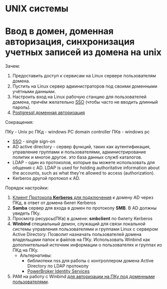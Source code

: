 # UNIX системы

# Ввод в домен, доменная авторизация, синхронизация учетных записей из домена на unix

Зачем:

1. Предоставить доступ к сервисам на Linux сервере пользователям домена.
2. Пустить на Linux сервер администраторов под своими доменными учётными данными.
3. Настроить вход на Linux рабочую станцию для пользователей домена, причём желательно [SSO](../../arch/pattern/system.design/sso.md) (чтобы часто не вводить длинный пароль).
4. [Postgresql доменная авторизация](https://blog.ololo.cc/kerberos) 

Сокращения:

ПКу - Unix pc
ПКд - windows PC domain controller
ПКв - windows pc

- [SSO](../../arch/pattern/system.design/sso.md) - single sign-on
- AD active directory - сервер функций, таких как аутентификация, управление группами и пользователями, администрирование политик и многое другое. это база данных служб каталогов.
- LDAP - один из протоколов, которые вы можете использовать для общения с AD. LDAP is used for holding authoritative information about the accounts, such as what they're allowed to access (authorization).
- Kerberos другой протокол к AD. 

Порядок настройки:

1. [Клиент Протокола **Kerberos** для подключения](https://help.ubuntu.ru/wiki/%D0%B2%D0%B2%D0%BE%D0%B4_%D0%B2_%D0%B4%D0%BE%D0%BC%D0%B5%D0%BD_windows#%D0%BE%D1%84%D1%84-%D0%BB%D0%B0%D0%B9%D0%BD_%D0%B0%D0%B2%D1%82%D0%BE%D1%80%D0%B8%D0%B7%D0%B0%D1%86%D0%B8%D1%8F) к домену AD через ПКд, в ответ от домена билет Kerberos
2. **Samba** сервер для входа в домен по протоколу **SMB**. В AD должны увидеть ПКу.
3. Просмотр ресурсы(ПКв) в домене: **smbclient** по билету Kerberos
4. **Winbind** специальный демон, служащий для связи локальной системы управления пользователями и группами Linux с сервером Active Directory.
Позволит назначать пользователей домена владельцами папок и файлов на ПКу.
Использовать Winbind как дополнительный источник информации о пользователях и группах из ПКд на ПКу.
	- Альтернативы:
		- библиотеки nss для работы с контроллером домена Active Directory по LDAP протоколу
		- [PowerBroker Identity Services](https://habr.com/ru/post/174407/)
5. PAM на работу с Winbind [для авторизации на ПКу под доменными пользователями](https://blog.it-kb.ru/2014/07/06/authentication-authorization-in-active-directory-connecting-to-ubuntu-server-14-04-lts-with-winbind-pam/).

